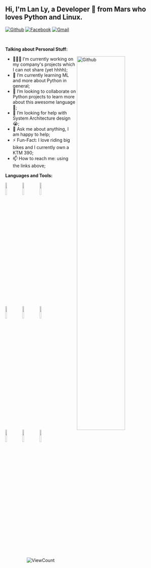 <!-- Your title -->
## Hi, I'm Lan Ly, a Developer 🚀 from Mars who loves Python and Linux.

<!-- Your badges
You can use the website to generate badges: https://shields.io/
-->

[![Github](https://img.shields.io/badge/-Github-000?style=flat&logo=Github&logoColor=white)](https://github.com/Langl3y)
[![Facebook](https://img.shields.io/badge/Facebook-Connect-brightgreen?style=for-the-badge&labelColor=black&logo=facebook)](https://www.facebook.com/lanly0/)
[![Gmail](https://img.shields.io/badge/-Gmail-c14438?style=flat&logo=Gmail&logoColor=white)](mailto:hieuhovan954@gmail.com)

&nbsp;

<!-- Talking about you -->
**Talking about Personal Stuff:**

<!-- Any image aligned to the right. Beware the width -->
<img width="55%" align="right" alt="Github" src="https://www.google.com/url?sa=i&url=https%3A%2F%2Fgithub.com%2Ftopics%2Fanime-readme-profile&psig=AOvVaw1-7vC5P2kadxVfAtHRx8dX&ust=1718186663851000&source=images&cd=vfe&opi=89978449&ved=0CBIQjRxqFwoTCIDi3qem04YDFQAAAAAdAAAAABAE" />

- 👨🏽‍💻 I’m currently working on my company's projects which I can not share (yet hhhh);
- 🌱 I’m currently learning ML and more about Python in general; 
- 👯 I’m looking to collaborate on Python projects to learn more about this awesome language 🤝;
- 🤔 I’m looking for help with System Architecture design 😭;
- 💬 Ask me about anything, I am happy to help;
- ⚡️ Fun-Fact: I love riding big bikes and I currently own a KTM 390;
- 📫 How to reach me: using the links above;

**Languages and Tools:** 

<!-- Your github readme stats
You can use this api: https://github.com/anuraghazra/github-readme-stats
-->
<p>
  <!-- Your languages and tools. Be careful with the alignment. 
  You can use this sites to get logos: https://www.vectorlogo.zone or https://simpleicons.org/
  -->
  <code><img width="10%" src="https://www.vectorlogo.zone/logos/python/python-ar21.svg"></code>
  <code><img width="10%" src="https://www.vectorlogo.zone/logos/gnu_bash/gnu_bash-ar21.svg"></code>
  <code><img width="10%" src="https://www.vectorlogo.zone/logos/json/json-ar21.svg"></code>
  <br />
  <code><img width="10%" src="https://www.vectorlogo.zone/logos/mysql/mysql-ar21.svg"></code>
  <code><img width="10%" src="https://www.vectorlogo.zone/logos/sqlite/sqlite-ar21.svg"></code>
  <code><img width="10%" src="https://www.vectorlogo.zone/logos/amazon_aws/amazon_aws-ar21.svg"></code>
  <br />
  <code><img width="10%" src="https://www.vectorlogo.zone/logos/git-scm/git-scm-ar21.svg"></code>
  <code><img width="10%" src="https://www.vectorlogo.zone/logos/yaml/yaml-ar21.svg"></code>
  <code><img width="10%" src="https://www.vectorlogo.zone/logos/ubuntu/ubuntu-ar21.svg"></code>
</p>

<!-- Your hits or visitors
site: http://hits.dwyl.com or https://visitor-badge.glitch.me
Both apis are in trouble due to the number of requests, if you know any other to register visitors, great
-->
<p align="center">
  <img alt="ViewCount" src="https://views.whatilearened.today/views/github/onimur/onimur.svg" />
</p>
